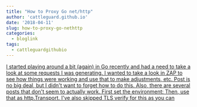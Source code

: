 ```yaml
---
title: "How to Proxy Go net/http"
author: 'cattleguard.github.io'
date: '2018-04-11'
slug: how-to-proxy-go-nethttp
categories:
  - bloglink
tags:
  - cattleguardgithubio
---
```


[I started playing around a bit (again) in Go recently and had a need to take a look at some requests I was generating. I wanted to take a look in ZAP to see how things were working and use that to make adjustments, etc. Post is no big deal, but I didn't want to forget how to do this. Also, there are several posts that don't seem to actually work. First set the environment: Then, use that as http.Transport. I've also skipped TLS verify for this as you can<i class="fas fa-external-link-alt"></i>](https://cattleguard.github.io/2018/04/11/how-to-proxy-go-http/)

